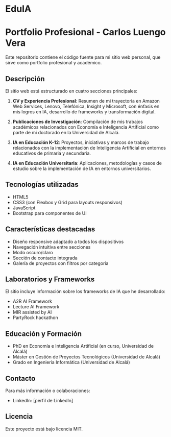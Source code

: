 # EduIA
# Portfolio Profesional - Carlos Luengo Vera

Este repositorio contiene el código fuente para mi sitio web personal, que sirve como portfolio profesional y académico.

## Descripción

El sitio web está estructurado en cuatro secciones principales:

1. **CV y Experiencia Profesional**: Resumen de mi trayectoria en Amazon Web Services, Lenovo, Telefónica, Insight y Microsoft, con énfasis en mis logros en IA, desarrollo de frameworks y transformación digital.

2. **Publicaciones de Investigación**: Compilación de mis trabajos académicos relacionados con Economía e Inteligencia Artificial como parte de mi doctorado en la Universidad de Alcalá.

3. **IA en Educación K-12**: Proyectos, iniciativas y marcos de trabajo relacionados con la implementación de Inteligencia Artificial en entornos educativos de primaria y secundaria.

4. **IA en Educación Universitaria**: Aplicaciones, metodologías y casos de estudio sobre la implementación de IA en entornos universitarios.

## Tecnologías utilizadas

- HTML5
- CSS3 (con Flexbox y Grid para layouts responsivos)
- JavaScript
- Bootstrap para componentes de UI

## Características destacadas

- Diseño responsive adaptado a todos los dispositivos
- Navegación intuitiva entre secciones
- Modo oscuro/claro
- Sección de contacto integrada
- Galería de proyectos con filtros por categoría

## Laboratorios y Frameworks

El sitio incluye información sobre los frameworks de IA que he desarrollado:

- A2R AI Framework
- Lecture AI Framework
- MIR assisted by AI
- PartyRock hackathon

## Educación y Formación

- PhD en Economía e Inteligencia Artificial (en curso, Universidad de Alcalá)
- Máster en Gestión de Proyectos Tecnológicos (Universidad de Alcalá)
- Grado en Ingeniería Informática (Universidad de Alcalá)

## Contacto

Para más información o colaboraciones:
- LinkedIn: [perfil de LinkedIn]

## Licencia

Este proyecto está bajo licencia MIT.
